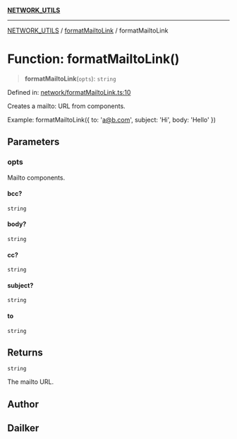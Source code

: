 [**NETWORK_UTILS**](../../README.md)

***

[NETWORK_UTILS](../../README.md) / [formatMailtoLink](../README.md) / formatMailtoLink

# Function: formatMailtoLink()

> **formatMailtoLink**(`opts`): `string`

Defined in: [network/formatMailtoLink.ts:10](https://github.com/dailker/everyutil-js/blob/7799f3f003cb23f425be3f1c83c38483e2648188/src/network/formatMailtoLink.ts#L10)

Creates a mailto: URL from components.

Example: formatMailtoLink({ to: 'a@b.com', subject: 'Hi', body: 'Hello' })

## Parameters

### opts

Mailto components.

#### bcc?

`string`

#### body?

`string`

#### cc?

`string`

#### subject?

`string`

#### to

`string`

## Returns

`string`

The mailto URL.

## Author

## Dailker
